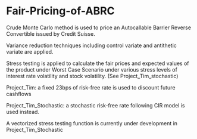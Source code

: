 # Fair-Pricing-of-ABRC

Crude Monte Carlo method is used to price an Autocallable Barrier Reverse Convertible issued by Credit Suisse. 

Variance reduction techniques including control variate and antithetic variate are applied. 

Stress testing is applied to calculate the fair prices and expected values of the product under Worst Case Scenario under various stress levels of interest rate volatility and stock volatility. (See Project_Tim_stochastic)

Project_Tim: a fixed 23bps of risk-free rate is used to discount future cashflows

Project_Tim_Stochastic: a stochastic risk-free rate following CIR model is used instead. 

A vectorized stress testing function is currently under development in Project_Tim_Stochastic
